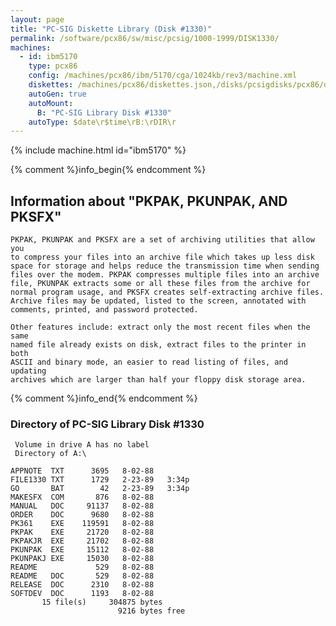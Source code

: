 ```yaml
---
layout: page
title: "PC-SIG Diskette Library (Disk #1330)"
permalink: /software/pcx86/sw/misc/pcsig/1000-1999/DISK1330/
machines:
  - id: ibm5170
    type: pcx86
    config: /machines/pcx86/ibm/5170/cga/1024kb/rev3/machine.xml
    diskettes: /machines/pcx86/diskettes.json,/disks/pcsigdisks/pcx86/diskettes.json
    autoGen: true
    autoMount:
      B: "PC-SIG Library Disk #1330"
    autoType: $date\r$time\rB:\rDIR\r
---
```


{% include machine.html id="ibm5170" %}

{% comment %}info_begin{% endcomment %}

## Information about "PKPAK, PKUNPAK, AND PKSFX"

    PKPAK, PKUNPAK and PKSFX are a set of archiving utilities that allow you
    to compress your files into an archive file which takes up less disk
    space for storage and helps reduce the transmission time when sending
    files over the modem. PKPAK compresses multiple files into an archive
    file, PKUNPAK extracts some or all these files from the archive for
    normal program usage, and PKSFX creates self-extracting archive files.
    Archive files may be updated, listed to the screen, annotated with
    comments, printed, and password protected.
    
    Other features include: extract only the most recent files when the same
    named file already exists on disk, extract files to the printer in both
    ASCII and binary mode, an easier to read listing of files, and updating
    archives which are larger than half your floppy disk storage area.
{% comment %}info_end{% endcomment %}


### Directory of PC-SIG Library Disk #1330

     Volume in drive A has no label
     Directory of A:\

    APPNOTE  TXT      3695   8-02-88
    FILE1330 TXT      1729   2-23-89   3:34p
    GO       BAT        42   2-23-89   3:34p
    MAKESFX  COM       876   8-02-88
    MANUAL   DOC     91137   8-02-88
    ORDER    DOC      9680   8-02-88
    PK361    EXE    119591   8-02-88
    PKPAK    EXE     21720   8-02-88
    PKPAKJR  EXE     21702   8-02-88
    PKUNPAK  EXE     15112   8-02-88
    PKUNPAKJ EXE     15030   8-02-88
    README             529   8-02-88
    README   DOC       529   8-02-88
    RELEASE  DOC      2310   8-02-88
    SOFTDEV  DOC      1193   8-02-88
           15 file(s)     304875 bytes
                            9216 bytes free
